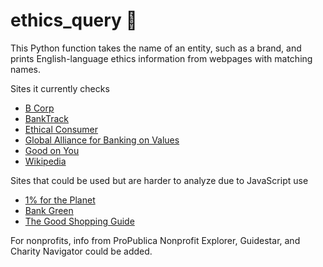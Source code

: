 # ethics_query 🔎
 
This Python function takes the name of an entity, such as a brand, and prints English-language ethics information from webpages with matching names.

Sites it currently checks
- [B Corp](https://bcorporation.net/directory)
- [BankTrack](https://www.banktrack.org/)
- [Ethical Consumer](https://www.ethicalconsumer.org/)
- [Global Alliance for Banking on Values](https://www.gabv.org)
- [Good on You](https://directory.goodonyou.eco/)
- [Wikipedia](https://en.wikipedia.org/)

Sites that could be used but are harder to analyze due to JavaScript use
- [1% for the Planet](https://directories.onepercentfortheplanet.org/)
- [Bank Green](https://bank.green/)
- [The Good Shopping Guide](https://thegoodshoppingguide.com)

For nonprofits, info from ProPublica Nonprofit Explorer, Guidestar, and Charity Navigator could be added.